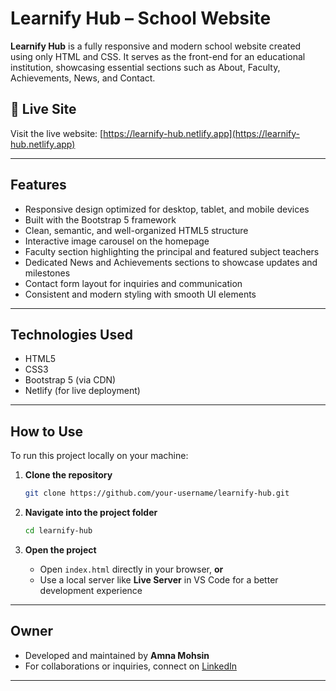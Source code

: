 
# Learnify Hub – School Website

**Learnify Hub** is a fully responsive and modern school website created using only HTML and CSS. It serves as the front-end for an educational institution, showcasing essential sections such as About, Faculty, Achievements, News, and Contact.

## 🔗 Live Site

Visit the live website: [https://learnify-hub.netlify.app](https://learnify-hub.netlify.app)

---

## Features

* Responsive design optimized for desktop, tablet, and mobile devices
* Built with the Bootstrap 5 framework
* Clean, semantic, and well-organized HTML5 structure
* Interactive image carousel on the homepage
* Faculty section highlighting the principal and featured subject teachers
* Dedicated News and Achievements sections to showcase updates and milestones
* Contact form layout for inquiries and communication
* Consistent and modern styling with smooth UI elements

---

## Technologies Used

* HTML5
* CSS3
* Bootstrap 5 (via CDN)
* Netlify (for live deployment)

---

## How to Use

To run this project locally on your machine:

1. **Clone the repository**

   ```bash
   git clone https://github.com/your-username/learnify-hub.git
   ```

2. **Navigate into the project folder**

   ```bash
   cd learnify-hub
   ```

3. **Open the project**

   * Open `index.html` directly in your browser, **or**
   * Use a local server like **Live Server** in VS Code for a better development experience

---

## Owner

* Developed and maintained by **Amna Mohsin**
* For collaborations or inquiries, connect on [LinkedIn](https://www.linkedin.com/in/amna-m98/)

---
